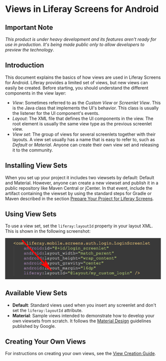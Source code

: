 # Views in Liferay Screens for Android

## Important Note

*This product is under heavy development and its features aren't ready for use in production. It's being made public only to allow developers to preview the technology*.

## Introduction

This document explains the basics of how views are used in Liferay Screens for Android. Liferay provides a limited set of views, but new views can easily be created. Before starting, you should understand the different components in the view layer:

- *View*: Sometimes referred to as the *Custom View* or *Screenlet View*. This is the Java class that implements the UI's behavior. This class is usually the listener for the UI component's events.
- *Layout*: The XML file that defines the UI components in the view. The root element is usually the same view type as the previous screenlet view.
- *View set*: The group of views for several screenlets together with their layouts. A view set usually has a name that is easy to refer to, such as *Default* or *Material*. Anyone can create their own view set and releasing it to the community.

## Installing View Sets

When you set up your project it includes two viewsets by default: Default and Material. However, anyone can create a new viewset and publish it in a public repository like Maven Central or jCenter. In that event, include the artifact containing the viewset by using the standard steps for Gradle or Maven described in the section [Prepare Your Project for Liferay Screens](https://github.com/liferay/liferay-screens/tree/master/android/README.md#preparing-your-project-for-liferay-screens).

## Using View Sets

To use a view set, set the `liferay:layoutId` property in your layout XML. This is shown in the following screenshot:

![The `liferay:layoutId` attribute is used to change the layout.](images/layoutid_xml.png)

## Available View Sets

- **Default**: Standard views used when you insert any screenlet and don't set the `liferay:layoutId` attribute.
- **Material**: Sample views intended to demonstrate how to develop your own viewsets from scratch. It follows the [Material Design](https://developer.android.com/design/material/index.html) guidelines published by Google.

## Creating Your Own Views

For instructions on creating your own views, see the [View Creation Guide](view_creation.md).